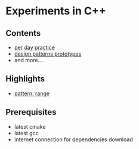 # Experiments in C++

## Contents
 * [per day practice](https://github.com/rishikhaneja/cpp_experiments/blob/master/modules/practice/per_day/src/test.cpp)
 * [design patterns prototypes](https://github.com/rishikhaneja/cpp_experiments/tree/master/modules/patterns)
 * and more....

## Highlights

* [pattern: range](https://github.com/rishikhaneja/cpp_experiments/blob/master/modules/patterns/range/inc/range.h)

## Prerequisites

* latest cmake
* latest gcc
* internet connection for dependencies download
